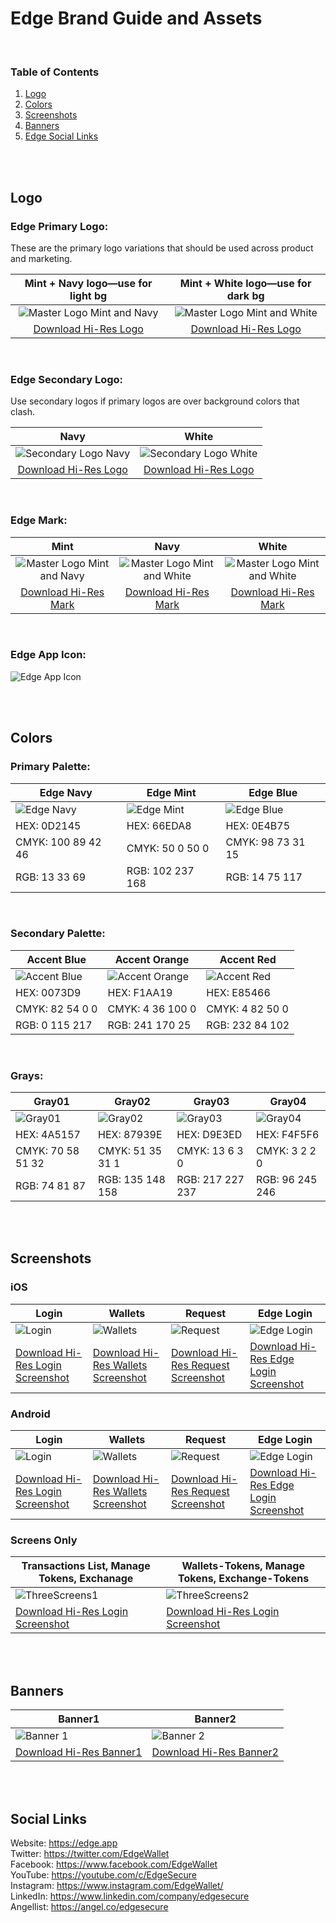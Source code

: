 # Edge Brand Guide and Assets

<br/>

### Table of Contents
1. [Logo](#logo)
2. [Colors](#colors)
3. [Screenshots](#screenshots)
4. [Banners](#banners)
5. [Edge Social Links](#edge-social-links)

<br/>
<br/>

## Logo

### Edge Primary Logo:
These are the primary logo variations that should be used across product and marketing. 

| Mint + Navy logo—use for light bg | Mint + White logo—use for dark bg |
| :-------------: |:-------------:|
| ![Master Logo Mint and Navy](https://github.com/Reipun/waffle-beans/blob/master/Logo-MintNavy.png) | ![Master Logo Mint and White](https://github.com/Reipun/waffle-beans/blob/master/Logo-MintWhite.png) |
| [Download Hi-Res Logo](https://github.com/Airbitz/edge-brand-guide/blob/master/Logo/Primary/Edge_Primary_Logo_MintNavy.png)| [Download Hi-Res Logo](https://github.com/Airbitz/edge-brand-guide/blob/master/Logo/Primary/Edge_Primary_Logo_MintWhite.png)|

<br/>

### Edge Secondary Logo:
Use secondary logos if primary logos are over background colors that clash. 

| Navy | White |
| :-------------: |:-------------:|
| ![Secondary Logo Navy](https://github.com/Reipun/waffle-beans/blob/master/Logo-Navy.png) | ![Secondary Logo White](https://github.com/Reipun/waffle-beans/blob/master/Logo-White.png) |
| [Download Hi-Res Logo](https://github.com/Airbitz/edge-brand-guide/blob/master/Logo/Secondary/Edge_Secondary_Logo_Navy.png)| [Download Hi-Res Logo](https://github.com/Airbitz/edge-brand-guide/blob/master/Logo/Secondary/Edge_Secondary_Logo_White.png)|

<br/>

### Edge Mark:

| Mint | Navy | White |
| :-------------: |:-------------:|:-------------:|
| ![Master Logo Mint and Navy](https://github.com/Reipun/waffle-beans/blob/master/Mark-Mint.png) | ![Master Logo Mint and White](https://github.com/Reipun/waffle-beans/blob/master/Mark-Navy.png) | ![Master Logo Mint and White](https://github.com/Reipun/waffle-beans/blob/master/Mark-White.png)
| [Download Hi-Res Mark](https://github.com/Airbitz/edge-brand-guide/blob/master/Logo/Mark/Edge-Final-Logo_Mark-Green.png)| [Download Hi-Res Mark](https://github.com/Airbitz/edge-brand-guide/blob/master/Logo/Mark/Edge-Final-Logo_Mark-Blue.png)| [Download Hi-Res Mark](https://github.com/Airbitz/edge-brand-guide/blob/master/Logo/Mark/Edge-Final-Logo_Mark-White.png)|

<br/>

### Edge App Icon:

![Edge App Icon](https://github.com/Airbitz/edge-brand-guide/blob/master/Logo/App-Icon/Edge_app_icon.png)

<br/>
<br/>

## Colors

### Primary Palette:

| Edge Navy | Edge Mint | Edge Blue |
|-------------|-------------|-------------|
| ![Edge Navy](https://github.com/Airbitz/edge-brand-guide/blob/master/Colors/Edge_color_navy.png) | ![Edge Mint](https://github.com/Airbitz/edge-brand-guide/blob/master/Colors/Edge_color_mint.png) | ![Edge Blue](https://github.com/Airbitz/edge-brand-guide/blob/master/Colors/Edge_color_blue.png)| 
| HEX: 0D2145 | HEX: 66EDA8 | HEX: 0E4B75 |
| CMYK: 100 89 42 46 | CMYK: 50 0 50 0 | CMYK: 98 73 31 15 |
| RGB: 13 33 69 | RGB: 102 237 168 | RGB: 14 75 117 |

<br/>

### Secondary Palette:

| Accent Blue | Accent Orange | Accent Red |
|-------------|-------------|-------------|
| ![Accent Blue](https://github.com/Airbitz/edge-brand-guide/blob/master/Colors/Edge_color_accent_blue.png) | ![Accent Orange](https://github.com/Airbitz/edge-brand-guide/blob/master/Colors/Edge_color_accent_orange.png) | ![Accent Red](https://github.com/Airbitz/edge-brand-guide/blob/master/Colors/Edge_color_accent_red.png)| 
| HEX: 0073D9 | HEX: F1AA19 | HEX: E85466 |
| CMYK: 82 54 0 0 | CMYK: 4 36 100 0 | CMYK: 4 82 50 0 |
| RGB: 0 115 217 | RGB: 241 170 25 | RGB: 232 84 102 |

<br/>

### Grays:

| Gray01 | Gray02 | Gray03 | Gray04 |
|-------------|-------------|-------------|-------------|
| ![Gray01](https://github.com/Airbitz/edge-brand-guide/blob/master/Colors/Edge_color_gray01.png) | ![Gray02](https://github.com/Airbitz/edge-brand-guide/blob/master/Colors/Edge_color_gray02.png) | ![Gray03](https://github.com/Airbitz/edge-brand-guide/blob/master/Colors/Edge_color_gray03.png)| ![Gray04](https://github.com/Airbitz/edge-brand-guide/blob/master/Colors/Edge_color_gray04.png)|
| HEX: 4A5157 | HEX: 87939E | HEX: D9E3ED | HEX: F4F5F6 |
| CMYK: 70 58 51 32 | CMYK: 51 35 31 1 | CMYK: 13 6 3 0 | CMYK: 3 2 2 0 |
| RGB: 74 81 87 | RGB: 135 148 158 | RGB: 217 227 237 | RGB: 96 245 246 |

<br/>
<br/>

## Screenshots
### iOS

| Login | Wallets | Request | Edge Login |
|-------------|-------------|-------------|-------------|
| ![Login](https://github.com/Airbitz/edge-brand-guide/blob/master/Screenshots/Edge_screenshot_login.png) | ![Wallets](https://github.com/Airbitz/edge-brand-guide/blob/master/Screenshots/Edge_screenshot_wallets.png) | ![Request](https://github.com/Airbitz/edge-brand-guide/blob/master/Screenshots/Edge_screenshot_request.png)| ![Edge Login](https://github.com/Airbitz/edge-brand-guide/blob/master/Screenshots/Edge_screenshot_edgelogin.png)|
| [Download Hi-Res Login Screenshot](https://github.com/Airbitz/edge-brand-guide/blob/master/Screenshots/Edge_screenshot_login.png) | [Download Hi-Res Wallets Screenshot](https://github.com/Airbitz/edge-brand-guide/blob/master/Screenshots/Edge_screenshot_wallets.png) | [Download Hi-Res Request Screenshot](https://github.com/Airbitz/edge-brand-guide/blob/master/Screenshots/Edge_screenshot_request.png) | [Download Hi-Res Edge Login Screenshot](https://github.com/Airbitz/edge-brand-guide/blob/master/Screenshots/Edge_screenshot_edgelogin.png) |

### Android

| Login | Wallets | Request | Edge Login |
|-------------|-------------|-------------|-------------|
| ![Login](https://github.com/Airbitz/edge-brand-guide/blob/master/Screenshots/Devices/Android/Edge_screenshot_login_android.png) | ![Wallets](https://github.com/Airbitz/edge-brand-guide/blob/master/Screenshots/Devices/Android/Edge_screenshot_wallets_android.png) | ![Request](https://github.com/Airbitz/edge-brand-guide/blob/master/Screenshots/Devices/Android/Edge_screenshot_request_android.png)| ![Edge Login](https://github.com/Airbitz/edge-brand-guide/blob/master/Screenshots/Devices/Android/Edge_screenshot_edgelogin_android.png)|
| [Download Hi-Res Login Screenshot](https://github.com/Airbitz/edge-brand-guide/blob/master/Screenshots/Devices/Android/Edge_screenshot_login_android.png) | [Download Hi-Res Wallets Screenshot](https://github.com/Airbitz/edge-brand-guide/blob/master/Screenshots/Devices/Android/Edge_screenshot_wallets_android.png) | [Download Hi-Res Request Screenshot](https://github.com/Airbitz/edge-brand-guide/blob/master/Screenshots/Devices/Android/Edge_screenshot_request_android.png) | [Download Hi-Res Edge Login Screenshot](https://github.com/Airbitz/edge-brand-guide/blob/master/Screenshots/Devices/Android/Edge_screenshot_edgelogin_android.png) |

### Screens Only

| Transactions List, Manage Tokens, Exchanage | Wallets-Tokens, Manage Tokens, Exchange-Tokens |
|-------------|-------------|
| ![ThreeScreens1](https://github.com/Airbitz/edge-brand-guide/blob/master/Screenshots/Edge_screenshot_lockup_three1.png) | ![ThreeScreens2](https://github.com/Airbitz/edge-brand-guide/blob/master/Screenshots/Edge_screenshot_lockup_three2.png) |
| [Download Hi-Res Login Screenshot](https://github.com/Airbitz/edge-brand-guide/blob/master/Screenshots/Edge_screenshot_lockup_three1.png) | [Download Hi-Res Login Screenshot](https://github.com/Airbitz/edge-brand-guide/blob/master/Screenshots/Edge_screenshot_lockup_three2.png) | 

<br/>
<br/>

## Banners

| Banner1 | Banner2 | 
|-------------|-------------|
| ![Banner 1](https://github.com/Airbitz/edge-brand-guide/blob/master/Banners/Edge_banner_bg.png) | ![Banner 2](https://github.com/Airbitz/edge-brand-guide/blob/master/Banners/Edge_banner_long.png) |
| [Download Hi-Res Banner1](https://github.com/Airbitz/edge-brand-guide/blob/master/Banners/Edge_banner_bg.png) | [Download Hi-Res Banner2](https://github.com/Airbitz/edge-brand-guide/blob/master/Banners/Edge_banner_long.png) | 

<br/>
<br/>

## Social Links
Website: https://edge.app<br/> 
Twitter: https://twitter.com/EdgeWallet<br/>
Facebook: https://www.facebook.com/EdgeWallet<br/>
YouTube: https://youtube.com/c/EdgeSecure<br/>
Instagram: https://www.instagram.com/EdgeWallet/<br/>
LinkedIn: https://www.linkedin.com/company/edgesecure<br/>
Angellist: https://angel.co/edgesecure

